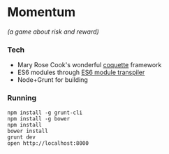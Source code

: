 # Momentum

*(a game about risk and reward)*

### Tech

* Mary Rose Cook's wonderful [coquette](https://github.com/maryrosecook/coquette) framework
* ES6 modules through [ES6 module transpiler](https://github.com/square/es6-module-transpiler)
* Node+Grunt for building

### Running

```
npm install -g grunt-cli
npm install -g bower
npm install
bower install
grunt dev
open http://localhost:8000
```
